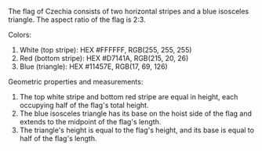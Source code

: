 The flag of Czechia consists of two horizontal stripes and a blue isosceles triangle. The aspect ratio of the flag is 2:3.

Colors:
1. White (top stripe): HEX #FFFFFF, RGB(255, 255, 255)
2. Red (bottom stripe): HEX #D7141A, RGB(215, 20, 26)
3. Blue (triangle): HEX #11457E, RGB(17, 69, 126)

Geometric properties and measurements:
1. The top white stripe and bottom red stripe are equal in height, each occupying half of the flag's total height.
2. The blue isosceles triangle has its base on the hoist side of the flag and extends to the midpoint of the flag's length.
3. The triangle's height is equal to the flag's height, and its base is equal to half of the flag's length.